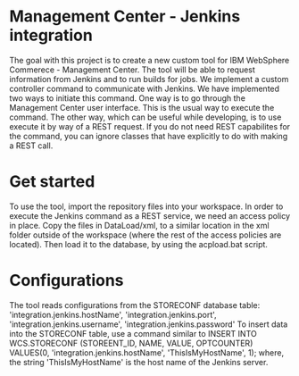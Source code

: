# Management Center - Jenkins integration
The goal with this project is to create a new custom tool for IBM WebSphere Commerece - Management Center. The tool will be able to request information from Jenkins and to run builds for jobs. We implement a custom controller command to communicate with Jenkins. We have implemented two ways to initiate this command. One way is to go through the Management Center user interface. This is the usual way to execute the command. The other way, which can be useful while developing, is to use execute it by way of a REST request. If you do not need REST capabilites for the command, you can ignore classes that have explicitly to do with making a REST call.

# Get started
To use the tool, import the repository files into your workspace. In order to execute the Jenkins command as a REST service, we need an access policy in place. Copy the files in DataLoad/xml, to a similar location in the xml folder outside of the workspace (where the rest of the access policies are located). Then load it to the database, by using the acpload.bat script.

# Configurations
The tool reads configurations from the STORECONF database table:
'integration.jenkins.hostName',
'integration.jenkins.port',
'integration.jenkins.username',
'integration.jenkins.password'
To insert data into the STORECONF table, use a command similar to
INSERT INTO WCS.STORECONF (STOREENT_ID, NAME, VALUE, OPTCOUNTER) VALUES(0, 'integration.jenkins.hostName', 'ThisIsMyHostName', 1);
where, the string 'ThisIsMyHostName' is the host name of the Jenkins server.